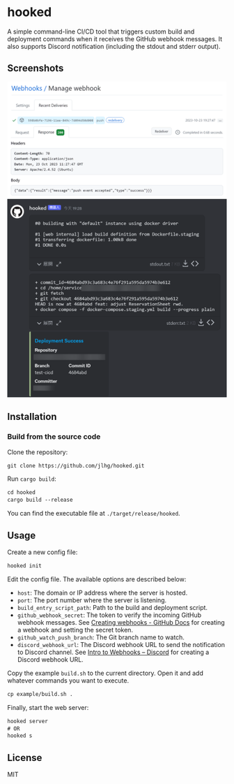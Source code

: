 # hooked

A simple command-line CI/CD tool that triggers custom build and deployment commands when it receives the GitHub webhook messages. It also supports Discord notification (including the stdout and stderr output).

## Screenshots

![](doc/screenshot/github_webhook.png)
![](doc/screenshot/discord_notification.png)

## Installation

### Build from the source code

Clone the repository:

```txt
git clone https://github.com/jlhg/hooked.git
```

Run `cargo build`:

```txt
cd hooked
cargo build --release
```

You can find the executable file at `./target/release/hooked`.

## Usage

Create a new config file:

```txt
hooked init
```

Edit the config file. The available options are described below:

- `host`: The domain or IP address where the server is hosted.
- `port`: The port number where the server is listening.
- `build_entry_script_path`: Path to the build and deployment script.
- `github_webhook_secret`: The token to verify the incoming GitHub webhook messages. See [Creating webhooks - GitHub Docs](https://docs.github.com/en/webhooks/using-webhooks/creating-webhooks) for creating a webhook and setting the secret token.
- `github_watch_push_branch`: The Git branch name to watch.
- `discord_webhook_url`: The Discord webhook URL to send the notification to Discord channel. See [Intro to Webhooks – Discord](https://support.discord.com/hc/en-us/articles/228383668-Intro-to-Webhooks) for creating a Discord webhook URL.


Copy the example `build.sh` to the current directory. Open it and add whatever commands you want to execute.

```txt
cp example/build.sh .
```

Finally, start the web server:

```txt
hooked server
# OR
hooked s
```

## License

MIT
